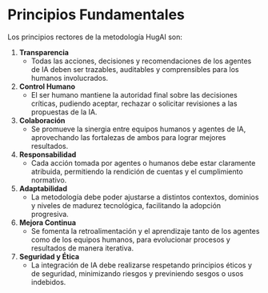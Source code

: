 # Principios Fundamentales

Los principios rectores de la metodología HugAI son:

1. **Transparencia**
   - Todas las acciones, decisiones y recomendaciones de los agentes de IA deben ser trazables, auditables y comprensibles para los humanos involucrados.
2. **Control Humano**
   - El ser humano mantiene la autoridad final sobre las decisiones críticas, pudiendo aceptar, rechazar o solicitar revisiones a las propuestas de la IA.
3. **Colaboración**
   - Se promueve la sinergia entre equipos humanos y agentes de IA, aprovechando las fortalezas de ambos para lograr mejores resultados.
4. **Responsabilidad**
   - Cada acción tomada por agentes o humanos debe estar claramente atribuida, permitiendo la rendición de cuentas y el cumplimiento normativo.
5. **Adaptabilidad**
   - La metodología debe poder ajustarse a distintos contextos, dominios y niveles de madurez tecnológica, facilitando la adopción progresiva.
6. **Mejora Continua**
   - Se fomenta la retroalimentación y el aprendizaje tanto de los agentes como de los equipos humanos, para evolucionar procesos y resultados de manera iterativa.
7. **Seguridad y Ética**
   - La integración de IA debe realizarse respetando principios éticos y de seguridad, minimizando riesgos y previniendo sesgos o usos indebidos. 